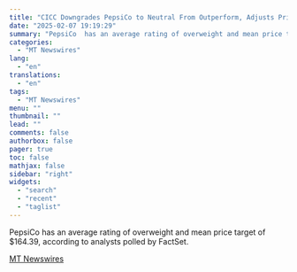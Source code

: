 ```yaml
---
title: "CICC Downgrades PepsiCo to Neutral From Outperform, Adjusts Price Target to $166 From $183"
date: "2025-02-07 19:19:29"
summary: "PepsiCo  has an average rating of overweight and mean price target of $164.39, according to analysts polled by FactSet."
categories:
  - "MT Newswires"
lang:
  - "en"
translations:
  - "en"
tags:
  - "MT Newswires"
menu: ""
thumbnail: ""
lead: ""
comments: false
authorbox: false
pager: true
toc: false
mathjax: false
sidebar: "right"
widgets:
  - "search"
  - "recent"
  - "taglist"
---
```


PepsiCo has an average rating of overweight and mean price target of $164.39, according to analysts polled by FactSet.

[MT Newswires](https://www.tradingview.com/news/mtnewswires.com:20250207:A3312237:0/)
